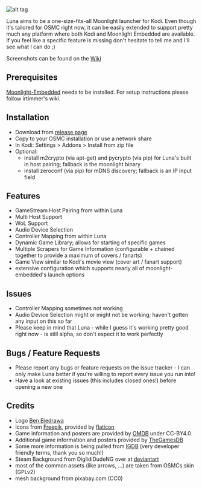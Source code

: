 ![alt tag](https://raw.github.com/wackerl91/luna/master/icon.png)

Luna aims to be a one-size-fits-all Moonlight launcher for Kodi. Even though it's tailored for OSMC right now, it can be easily extended to support pretty much any platform where both Kodi and Moonlight Embedded are available. 
If you feel like a specific feature is missing don't hesitate to tell me and I'll see what I can do ;) 

Screenshots can be found on the [Wiki](https://github.com/wackerl91/luna/wiki)

## Prerequisites
[Moonlight-Embedded](https://github.com/irtimmer/moonlight-embedded) needs to be installed. For setup instructions please follow irtimmer's wiki.

## Installation
- Download from [release page](https://github.com/wackerl91/luna/releases)
- Copy to your OSMC installation or use a network share
- In Kodi: Settings > Addons > Install from zip file
- Optional:
    - install m2crypto (via apt-get) and pycrypto (via pip) for Luna's built in host pairing; fallback is the moonlight binary
    - install zeroconf (via pip) for mDNS discovery; fallback is an IP input field

## Features
- GameStream Host Pairing from within Luna
- Multi Host Support
- WoL Support
- Audio Device Selection
- Controller Mapping from within Luna
- Dynamic Game Library; allows for starting of specific games
- Multiple Scrapers for Game Information (configurable + chained together to provide a maximum of covers / fanarts)
- Game View similar to Kodi's movie view (cover art / fanart support)
- extensive configuration which supports nearly all of moonlight-embedded's launch options

## Issues
- Controller Mapping sometimes not working
- Audio Device Selection might or might not be working; haven't gotten any input on this so far
- Please keep in mind that Luna - while I guess it's working pretty good right now - is still alpha, so don't expect it to work perfectly

## Bugs / Feature Requests
- Please report any bugs or feature requests on the issue tracker - I can only make Luna better if you're willing to report every issue you run into!
- Have a look at existing issues (this includes closed ones!) before opening a new one

## Credits
- Logo [Ben Biedrawa](http://BengerengTV.com)
- Icons from [Freepik](http://www.flaticon.com/authors/freepik), provided by [flaticon](www.flaticon.com)
- Game information and posters are provided by [OMDB](http://www.omdbapi.com) under CC-BY4.0
- Additional game information and posters provided by [TheGamesDB](http://thegamesdb.net)
- Some more information is being pulled from [IGDB](https://www.igdb.com) (very developer friendly terms, thank you so much!)
- Steam Background from DiglidiDudeNG over at [deviantart](http://diglididudeng.deviantart.com/art/Steam-Wallpaper-Globe-458081397)
- most of the common assets (like arrows, ...) are taken from OSMCs skin (GPLv2)
- mesh background from pixabay.com (CC0)
